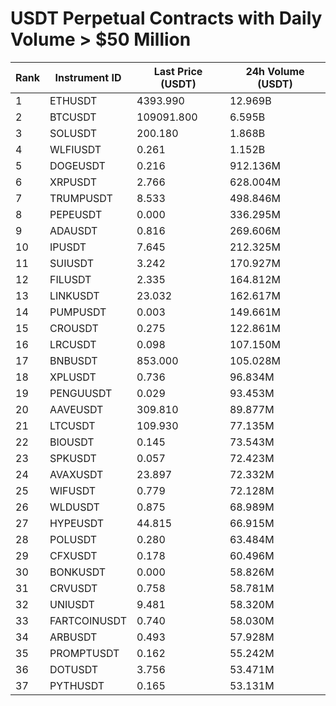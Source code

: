 # USDT Perpetual Contracts with Daily Volume > $50 Million

| Rank | Instrument ID | Last Price (USDT) | 24h Volume (USDT) |
|------|---------------|-------------------|-------------------|
| 1 | ETHUSDT | 4393.990 | 12.969B |
| 2 | BTCUSDT | 109091.800 | 6.595B |
| 3 | SOLUSDT | 200.180 | 1.868B |
| 4 | WLFIUSDT | 0.261 | 1.152B |
| 5 | DOGEUSDT | 0.216 | 912.136M |
| 6 | XRPUSDT | 2.766 | 628.004M |
| 7 | TRUMPUSDT | 8.533 | 498.846M |
| 8 | PEPEUSDT | 0.000 | 336.295M |
| 9 | ADAUSDT | 0.816 | 269.606M |
| 10 | IPUSDT | 7.645 | 212.325M |
| 11 | SUIUSDT | 3.242 | 170.927M |
| 12 | FILUSDT | 2.335 | 164.812M |
| 13 | LINKUSDT | 23.032 | 162.617M |
| 14 | PUMPUSDT | 0.003 | 149.661M |
| 15 | CROUSDT | 0.275 | 122.861M |
| 16 | LRCUSDT | 0.098 | 107.150M |
| 17 | BNBUSDT | 853.000 | 105.028M |
| 18 | XPLUSDT | 0.736 | 96.834M |
| 19 | PENGUUSDT | 0.029 | 93.453M |
| 20 | AAVEUSDT | 309.810 | 89.877M |
| 21 | LTCUSDT | 109.930 | 77.135M |
| 22 | BIOUSDT | 0.145 | 73.543M |
| 23 | SPKUSDT | 0.057 | 72.423M |
| 24 | AVAXUSDT | 23.897 | 72.332M |
| 25 | WIFUSDT | 0.779 | 72.128M |
| 26 | WLDUSDT | 0.875 | 68.989M |
| 27 | HYPEUSDT | 44.815 | 66.915M |
| 28 | POLUSDT | 0.280 | 63.484M |
| 29 | CFXUSDT | 0.178 | 60.496M |
| 30 | BONKUSDT | 0.000 | 58.826M |
| 31 | CRVUSDT | 0.758 | 58.781M |
| 32 | UNIUSDT | 9.481 | 58.320M |
| 33 | FARTCOINUSDT | 0.740 | 58.030M |
| 34 | ARBUSDT | 0.493 | 57.928M |
| 35 | PROMPTUSDT | 0.162 | 55.242M |
| 36 | DOTUSDT | 3.756 | 53.471M |
| 37 | PYTHUSDT | 0.165 | 53.131M |
